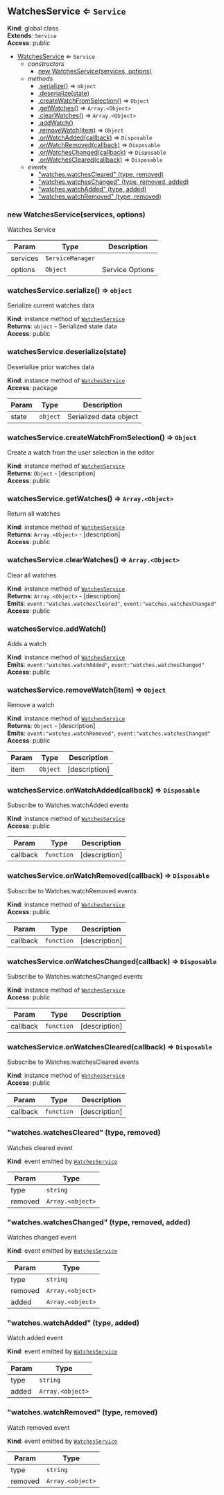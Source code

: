 <a name="WatchesService"></a>

## WatchesService ⇐ <code>Service</code>
**Kind**: global class  
**Extends**: <code>Service</code>  
**Access**: public  

* [WatchesService](#WatchesService) ⇐ <code>Service</code>
    * _constructors_
        * [new WatchesService(services, options)](#new_WatchesService_new)
    * _methods_
        * [.serialize()](#WatchesService+serialize) ⇒ <code>object</code>
        * [.deserialize(state)](#WatchesService+deserialize)
        * [.createWatchFromSelection()](#WatchesService+createWatchFromSelection) ⇒ <code>Object</code>
        * [.getWatches()](#WatchesService+getWatches) ⇒ <code>Array.&lt;Object&gt;</code>
        * [.clearWatches()](#WatchesService+clearWatches) ⇒ <code>Array.&lt;Object&gt;</code>
        * [.addWatch()](#WatchesService+addWatch)
        * [.removeWatch(item)](#WatchesService+removeWatch) ⇒ <code>Object</code>
        * [.onWatchAdded(callback)](#WatchesService+onWatchAdded) ⇒ <code>Disposable</code>
        * [.onWatchRemoved(callback)](#WatchesService+onWatchRemoved) ⇒ <code>Disposable</code>
        * [.onWatchesChanged(callback)](#WatchesService+onWatchesChanged) ⇒ <code>Disposable</code>
        * [.onWatchesCleared(callback)](#WatchesService+onWatchesCleared) ⇒ <code>Disposable</code>
    * _events_
        * ["watches.watchesCleared" (type, removed)](#event_WatchesServicewatches.watchesCleared)
        * ["watches.watchesChanged" (type, removed, added)](#event_WatchesServicewatches.watchesChanged)
        * ["watches.watchAdded" (type, added)](#event_WatchesServicewatches.watchAdded)
        * ["watches.watchRemoved" (type, removed)](#event_WatchesServicewatches.watchRemoved)

<a name="new_WatchesService_new"></a>

### new WatchesService(services, options)
Watches Service


| Param | Type | Description |
| --- | --- | --- |
| services | <code>ServiceManager</code> |  |
| options | <code>Object</code> | Service Options |

<a name="WatchesService+serialize"></a>

### watchesService.serialize() ⇒ <code>object</code>
Serialize current watches data

**Kind**: instance method of [<code>WatchesService</code>](#WatchesService)  
**Returns**: <code>object</code> - Serialized state data  
**Access**: public  
<a name="WatchesService+deserialize"></a>

### watchesService.deserialize(state)
Deserialize prior watches data

**Kind**: instance method of [<code>WatchesService</code>](#WatchesService)  
**Access**: package  

| Param | Type | Description |
| --- | --- | --- |
| state | <code>object</code> | Serialized data object |

<a name="WatchesService+createWatchFromSelection"></a>

### watchesService.createWatchFromSelection() ⇒ <code>Object</code>
Create a watch from the user selection in the editor

**Kind**: instance method of [<code>WatchesService</code>](#WatchesService)  
**Returns**: <code>Object</code> - [description]  
**Access**: public  
<a name="WatchesService+getWatches"></a>

### watchesService.getWatches() ⇒ <code>Array.&lt;Object&gt;</code>
Return all watches

**Kind**: instance method of [<code>WatchesService</code>](#WatchesService)  
**Returns**: <code>Array.&lt;Object&gt;</code> - [description]  
**Access**: public  
<a name="WatchesService+clearWatches"></a>

### watchesService.clearWatches() ⇒ <code>Array.&lt;Object&gt;</code>
Clear all watches

**Kind**: instance method of [<code>WatchesService</code>](#WatchesService)  
**Returns**: <code>Array.&lt;Object&gt;</code> - [description]  
**Emits**: <code>event:&quot;watches.watchesCleared&quot;</code>, <code>event:&quot;watches.watchesChanged&quot;</code>  
**Access**: public  
<a name="WatchesService+addWatch"></a>

### watchesService.addWatch()
Adds a watch

**Kind**: instance method of [<code>WatchesService</code>](#WatchesService)  
**Emits**: <code>event:&quot;watches.watchAdded&quot;</code>, <code>event:&quot;watches.watchesChanged&quot;</code>  
**Access**: public  
<a name="WatchesService+removeWatch"></a>

### watchesService.removeWatch(item) ⇒ <code>Object</code>
Remove a watch

**Kind**: instance method of [<code>WatchesService</code>](#WatchesService)  
**Returns**: <code>Object</code> - [description]  
**Emits**: <code>event:&quot;watches.watchRemoved&quot;</code>, <code>event:&quot;watches.watchesChanged&quot;</code>  
**Access**: public  

| Param | Type | Description |
| --- | --- | --- |
| item | <code>Object</code> | [description] |

<a name="WatchesService+onWatchAdded"></a>

### watchesService.onWatchAdded(callback) ⇒ <code>Disposable</code>
Subscribe to Watches:watchAdded events

**Kind**: instance method of [<code>WatchesService</code>](#WatchesService)  
**Access**: public  

| Param | Type | Description |
| --- | --- | --- |
| callback | <code>function</code> | [description] |

<a name="WatchesService+onWatchRemoved"></a>

### watchesService.onWatchRemoved(callback) ⇒ <code>Disposable</code>
Subscribe to Watches:watchRemoved events

**Kind**: instance method of [<code>WatchesService</code>](#WatchesService)  
**Access**: public  

| Param | Type | Description |
| --- | --- | --- |
| callback | <code>function</code> | [description] |

<a name="WatchesService+onWatchesChanged"></a>

### watchesService.onWatchesChanged(callback) ⇒ <code>Disposable</code>
Subscribe to Watches:watchesChanged events

**Kind**: instance method of [<code>WatchesService</code>](#WatchesService)  
**Access**: public  

| Param | Type | Description |
| --- | --- | --- |
| callback | <code>function</code> | [description] |

<a name="WatchesService+onWatchesCleared"></a>

### watchesService.onWatchesCleared(callback) ⇒ <code>Disposable</code>
Subscribe to Watches:watchesCleared events

**Kind**: instance method of [<code>WatchesService</code>](#WatchesService)  
**Access**: public  

| Param | Type | Description |
| --- | --- | --- |
| callback | <code>function</code> | [description] |

<a name="event_WatchesServicewatches.watchesCleared"></a>

### "watches.watchesCleared" (type, removed)
Watches cleared event

**Kind**: event emitted by [<code>WatchesService</code>](#WatchesService)  

| Param | Type |
| --- | --- |
| type | <code>string</code> | 
| removed | <code>Array.&lt;object&gt;</code> | 

<a name="event_WatchesServicewatches.watchesChanged"></a>

### "watches.watchesChanged" (type, removed, added)
Watches changed event

**Kind**: event emitted by [<code>WatchesService</code>](#WatchesService)  

| Param | Type |
| --- | --- |
| type | <code>string</code> | 
| removed | <code>Array.&lt;object&gt;</code> | 
| added | <code>Array.&lt;object&gt;</code> | 

<a name="event_WatchesServicewatches.watchAdded"></a>

### "watches.watchAdded" (type, added)
Watch added event

**Kind**: event emitted by [<code>WatchesService</code>](#WatchesService)  

| Param | Type |
| --- | --- |
| type | <code>string</code> | 
| added | <code>Array.&lt;object&gt;</code> | 

<a name="event_WatchesServicewatches.watchRemoved"></a>

### "watches.watchRemoved" (type, removed)
Watch removed event

**Kind**: event emitted by [<code>WatchesService</code>](#WatchesService)  

| Param | Type |
| --- | --- |
| type | <code>string</code> | 
| removed | <code>Array.&lt;object&gt;</code> | 

